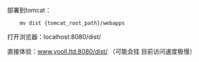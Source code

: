 部署到tomcat：

```
    mv dist {tomcat_root_path}/webapps
```

打开浏览器：localhost:8080/dist/

直接体验：www.yooll.ltd:8080/dist/ （可能会挂 目前访问速度极慢）

